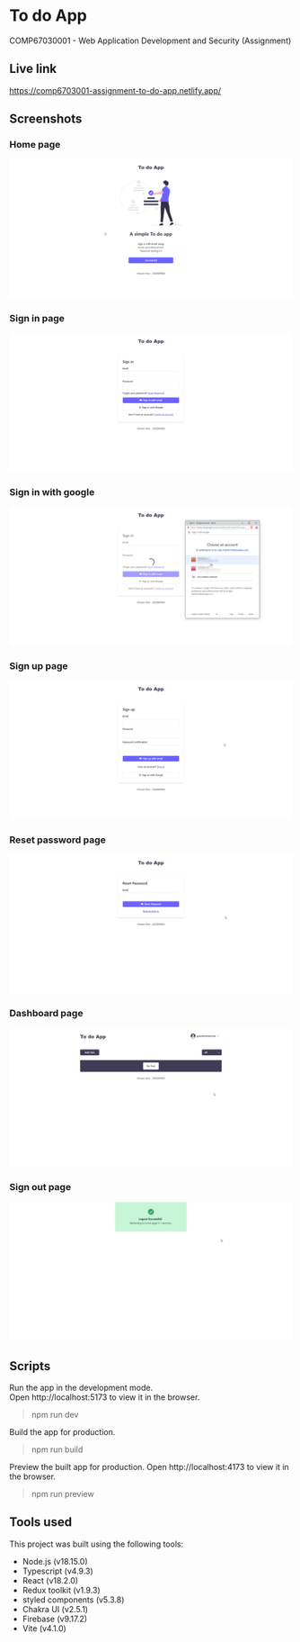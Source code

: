 # To do App

COMP67030001 - Web Application Development and Security (Assignment)

## Live link

https://comp6703001-assignment-to-do-app.netlify.app/

## Screenshots

### Home page

![Screenshot](https://github.com/vincentyono/To-do-app/blob/master/screenshots/home-page.png)

### Sign in page

![Screenshot](https://github.com/vincentyono/To-do-app/blob/master/screenshots/signin-page.png)

### Sign in with google

![Screenshot](https://github.com/vincentyono/To-do-app/blob/master/screenshots/signin-google.png)

### Sign up page

![Screenshot](https://github.com/vincentyono/To-do-app/blob/master/screenshots/signup-page.png)

### Reset password page

![Screenshot](https://github.com/vincentyono/To-do-app/blob/master/screenshots/resetpassword-page.png)

### Dashboard page

![Screenshot](https://github.com/vincentyono/To-do-app/blob/master/screenshots/dashboard-page.png)

### Sign out page

![Screenshot](https://github.com/vincentyono/To-do-app/blob/master/screenshots/signout-page.png)

## Scripts

Run the app in the development mode.  
Open http://localhost:5173 to view it in the browser.

> npm run dev

Build the app for production.

> npm run build

Preview the built app for production.
Open http://localhost:4173 to view it in the browser.

> npm run preview

## Tools used

This project was built using the following tools:

- Node.js (v18.15.0)
- Typescript (v4.9.3)
- React (v18.2.0)
- Redux toolkit (v1.9.3)
- styled components (v5.3.8)
- Chakra UI (v2.5.1)
- Firebase (v9.17.2)
- Vite (v4.1.0)
